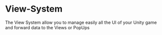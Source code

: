 # View-System
The View System allow you to manage easily all the UI of your Unity game and forward data to the Views or PopUps
